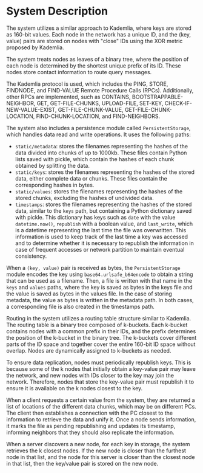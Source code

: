 # System Description

The system utilizes a similar approach to Kademlia, where keys are stored as 160-bit values. Each node in the network has a unique ID, and the (key, value) pairs are stored on nodes with "close" IDs using the XOR metric proposed by Kademlia.

The system treats nodes as leaves of a binary tree, where the position of each node is determined by the shortest unique prefix of its ID. These nodes store contact information to route query messages.

The Kademlia protocol is used, which includes the PING, STORE, FINDNODE, and FIND-VALUE Remote Procedure Calls (RPCs). Additionally, other RPCs are implemented, such as CONTAINS, BOOTSTRAPPABLE-NEIGHBOR, GET, GET-FILE-CHUNKS, UPLOAD-FILE, SET-KEY, CHECK-IF-NEW-VALUE-EXIST, GET-FILE-CHUNK-VALUE, GET-FILE-CHUNK-LOCATION, FIND-CHUNK-LOCATION, and FIND-NEIGHBORS.

The system also includes a persistence module called `PersistentStorage`, which handles data read and write operations. It uses the following paths:

- `static/metadata`: stores the filenames representing the hashes of the data divided into chunks of up to 1000kb. These files contain Python lists saved with pickle, which contain the hashes of each chunk obtained by splitting the data.
- `static/keys`: stores the filenames representing the hashes of the stored data, either complete data or chunks. These files contain the corresponding hashes in bytes.
- `static/values`: stores the filenames representing the hashes of the stored chunks, excluding the hashes of undivided data.
- `timestamps`: stores the filenames representing the hashes of the stored data, similar to the `keys` path, but containing a Python dictionary saved with pickle. This dictionary has keys such as `date` with the value `datetime.now()`, `republish` with a boolean value, and `last_write`, which is a datetime representing the last time the file was overwritten. This information is used to keep track of the last time a key was accessed and to determine whether it is necessary to republish the information in case of frequent accesses or network partition to maintain eventual consistency.

When a `(key, value)` pair is received as bytes, the `PersistentStorage` module encodes the key using `base64.urlsafe_b64encode` to obtain a string that can be used as a filename. Then, a file is written with that name in the `keys` and `values` paths, where the key is saved as bytes in the keys file and the value is saved as bytes in the values file. In the case of storing metadata, the value as bytes is written in the metadata path. In both cases, a corresponding file is also created in the timestamps path.

Routing in the system utilizes a routing table structure similar to Kademlia. The routing table is a binary tree composed of k-buckets. Each k-bucket contains nodes with a common prefix in their IDs, and the prefix determines the position of the k-bucket in the binary tree. The k-buckets cover different parts of the ID space and together cover the entire 160-bit ID space without overlap. Nodes are dynamically assigned to k-buckets as needed.

To ensure data replication, nodes must periodically republish keys. This is because some of the k nodes that initially obtain a key-value pair may leave the network, and new nodes with IDs closer to the key may join the network. Therefore, nodes that store the key-value pair must republish it to ensure it is available on the k nodes closest to the key.

When a client requests a certain value from the system, they are returned a list of locations of the different data chunks, which may be on different PCs. The client then establishes a connection with the PC closest to the information to retrieve the data and unify it. Once a node sends information, it marks the file as pending republishing and updates its timestamp, informing neighbors that they should also replicate the information.

When a server discovers a new node, for each key in storage, the system retrieves the k closest nodes. If the new node is closer than the furthest node in that list, and the node for this server is closer than the closest node in that list, then the key/value pair is stored on the new node.
